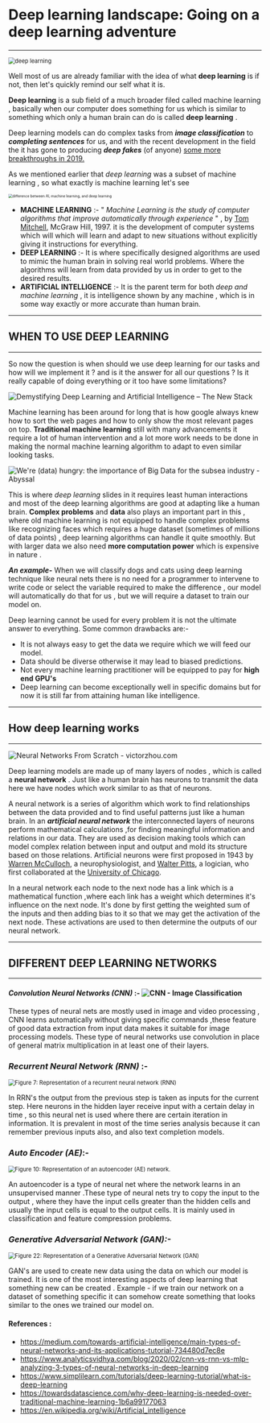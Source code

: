# **Deep learning landscape: Going on a deep learning adventure**

---

 <img src="https://thumbor.forbes.com/thumbor/960x0/https%3A%2F%2Fblogs-images.forbes.com%2Fbernardmarr%2Ffiles%2F2018%2F10%2FAdobeStock_179912599-1-1200x797.jpg" alt="deep learning" style="zoom:80%;" />



Well most of us are already familiar with the idea of what **deep learning** is if not, then let's quickly remind our self what it is.

**Deep learning** is a sub field of a much broader filed called machine learning , basically when our computer does something for us which is similar to something which only a human brain can do is called **deep learning** .

Deep learning models can do complex tasks from ***image classification*** to ***completing sentences*** for us, and with the recent  development in the field the it has gone to producing ***deep fakes*** (of anyone) [some more breakthroughs in 2019.](https://analyticsindiamag.com/top-7-artificial-intelligence-breakthroughs-we-saw-in-2019/)

As we mentioned earlier that *deep learning*  was a subset of machine learning , so what exactly is machine learning let's see

<img src="https://geospatialmedia.s3.amazonaws.com/wp-content/uploads/2017/05/AAEAAQAAAAAAAAhPAAAAJDlkMWMwNTA1LTZkZjUtNDA5MS1hYT.jpg" alt="difference between AI, machine learning, and deep learning" style="zoom:50%;" />

- **MACHINE LEARNING** :-  " *Machine Learning is the study of computer algorithms that improve automatically through experience* " , by  [Tom Mitchell](http://www.cs.cmu.edu/~tom), McGraw Hill, 1997. it is the development of computer systems which will which will learn and adapt to new situations without explicitly giving it instructions for everything.
- **DEEP  LEARNING** :- It is where specifically designed algorithms are used to mimic the human brain in solving real world problems. Where the algorithms will learn from data provided by us in order to get to the desired results.
- **ARTIFICIAL INTELLIGENCE** :- It is the parent term for both *deep and machine learning* , it is intelligence shown by any machine , which is in some way exactly or more accurate than human brain.

---

## WHEN TO USE DEEP LEARNING

---

So now the question is when should we use deep learning for our tasks and how will we implement it ? and is it the answer for all our questions ? Is it really capable of doing everything or it too have some limitations?

![Demystifying Deep Learning and Artificial Intelligence – The New Stack](https://cdn.thenewstack.io/media/2020/05/6a5f470b-02.png)

Machine learning has been around for long that is how google always knew how to sort the web pages and how to only show the most relevant pages on top. **Traditional machine learning** still with many advancements it require a lot of human intervention and a lot more work needs to be done in making the normal machine learning algorithm to adapt to even similar looking tasks.

![We're (data) hungry: the importance of Big Data for the subsea industry -  Abyssal](https://abyssal.eu/wp-content/uploads/AbyssalAi-traditional_vs_deep-performance.png)

This is where *deep learning* slides in it requires least human interactions and most of the deep learning algorithms are good at adapting like a human brain. **Complex problems** and **data** also plays an important part in this , where old machine learning is not equipped to handle complex problems like recognizing faces which requires a huge dataset (sometimes of millions of data points) , deep learning algorithms can handle it quite smoothly. But with larger data we also need **more computation power** which is expensive in nature .

***An example-*** When we will classify dogs and cats using deep learning technique like neural nets there is no need for a programmer to intervene to write code or select the variable required to make the difference , our model will automatically do that for us , but we will require a dataset to train our model on. 

Deep learning cannot be used for every problem it is not the ultimate answer to everything. Some common drawbacks are:-

-  It is not always easy to get the data we require which we will feed our model.
-  Data should be diverse otherwise it may lead to biased predictions.
- Not every machine learning practitioner will be equipped to pay for **high end GPU's**   
- Deep learning can become exceptionally well in specific domains but for now it is still far from attaining human like intelligence.

---

## How deep learning works

---

![Neural Networks From Scratch - victorzhou.com](https://victorzhou.com/media/nn-series/network.svg)

Deep learning models are made up of many layers of nodes , which is called a **neural network** . Just like a human brain has neurons to transmit the data here we have nodes which work similar to as that of neurons.

 A neural network is a series of algorithm which work to find relationships between the data provided and to find useful patterns just like a human brain. In an ***artificial neural network*** the interconnected layers of neurons perform mathematical calculations ,for finding meaningful information and relations in our data. They are used as decision making tools which can model complex relation between input and output and mold its structure based on those relations. Artificial neurons were first proposed in 1943 by [Warren McCulloch](https://en.wikipedia.org/wiki/Warren_Sturgis_McCulloch), a neurophysiologist, and [Walter Pitts](https://en.wikipedia.org/wiki/Walter_Pitts), a logician, who first collaborated at the [University of Chicago](https://en.wikipedia.org/wiki/University_of_Chicago).

In a neural network each node to the next node has a link which is a mathematical function ,where each link has a weight which determines it's influence on the next node. It's done by first getting the weighted sum of the inputs and then adding bias to it so that we may get the activation of the next node. These activations are used to then determine the outputs of our neural network.

---

## DIFFERENT DEEP LEARNING NETWORKS

---

#### ***Convolution Neural Networks (CNN)*** :-   <img src="https://cdn.analyticsvidhya.com/wp-content/uploads/2020/02/1oB3S5yHHhvougJkPXuc8og.gif" alt="CNN - Image Classification" style="zoom:100%;" />

These types of neural nets are mostly used in image and video processing , CNN learns automatically without giving specific     commands ,these feature of good data extraction from input data makes it suitable for image processing models. These type of    neural networks use convolution in place of general matrix multiplication in at least one of their layers.



###  ***Recurrent Neural Network (RNN)*** :-

<img src="https://miro.medium.com/max/1039/0*8AfmjQTGGEmEFxIa.png" alt="Figure 7: Representation of a recurrent neural network (RNN)" style="zoom:80%;" />

In RRN's the output from the previous step is taken as inputs for the current step. Here neurons in the hidden layer receive input with a certain delay in time , so this neural net is used where there are certain iteration in information. It is prevalent in most of the time series analysis because it can remember previous inputs also, and also text completion models.



### ***Auto Encoder (AE)***:-

<img src="https://miro.medium.com/max/785/0*30h4uFH8GxOT23fk.png" alt="Figure 10: Representation of an autoencoder (AE) network." style="zoom:80%;" />

An autoencoder is a type of neural net where the network learns in an unsupervised manner .These type of neural nets try to copy the input to the output , where they have the input cells greater than the hidden cells and usually the input cells is equal to the output cells. It is mainly used in classification and feature compression problems.

### ***Generative Adversarial Network (GAN):-*** 

<img src="https://miro.medium.com/max/1091/0*wDTai055oQ7F0AoW.png" alt="Figure 22: Representation of a Generative Adversarial Network (GAN)" style="zoom:80%;" />

GAN's are used to create new data using the data on which our model is trained. It is one of the most interesting aspects of deep learning that something new can be created . Example - if we train our network on a dataset of something specific it can somehow create something that looks similar to the ones we trained our model on.



#### References :

- https://medium.com/towards-artificial-intelligence/main-types-of-neural-networks-and-its-applications-tutorial-734480d7ec8e
- https://www.analyticsvidhya.com/blog/2020/02/cnn-vs-rnn-vs-mlp-analyzing-3-types-of-neural-networks-in-deep-learning
- https://www.simplilearn.com/tutorials/deep-learning-tutorial/what-is-deep-learning
- https://towardsdatascience.com/why-deep-learning-is-needed-over-traditional-machine-learning-1b6a99177063
- https://en.wikipedia.org/wiki/Artificial_intelligence

 





​         
